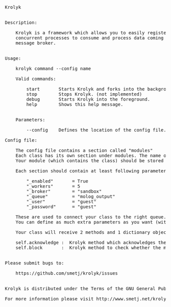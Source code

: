 <pre>
Krolyk


Description:

    Krolyk is a framework which allows you to easily register your Python class as 
    concurrent processes to consume and process data coming from a RabbitMQ 
    message broker.
    

Usage:

    krolyk command --config name
    
    Valid commands:

        start       Starts Krolyk and forks into the background. (not implemented)
        stop        Stops Krolyk. (not implemented)
        debug       Starts Krolyk into the foreground.
        help        Shows this help message.
    

    Parameters:

        --config    Defines the location of the config file.

Config file:

    The config file contains a section called "modules"
    Each class has its own section under modules. The name of the module section should match the name of your class.
    Your module (which contains the class) should be stored in the plugins/ directory.

    Each section should contain at least following parameters:

        "_enabled"       = True
        "_workers"       = 5
        "_broker"        = "sandbox"
        "_queue"         = "molog_output"
        "_user"          = "guest"
        "_password"      = "guest"

    These are used to connect your class to the right queue.
    You can define as much extra parameters as you want (without leading underscore)

    Your class will receive 2 methods and 1 dictionary object from the Krolyk framework:

    self.acknowledge :  Krolyk method which acknowledges the data coming from the queue.
    self.block       :  Krolyk method to check whether the main loop is going to exit.


Please submit bugs to:

    https://github.com/smetj/krolyk/issues


Krolyk is distributed under the Terms of the GNU General Public License Version 3. (http://www.gnu.org/licenses/gpl-3.0.html)

For more information please visit http://www.smetj.net/krolyk/
</pre>
